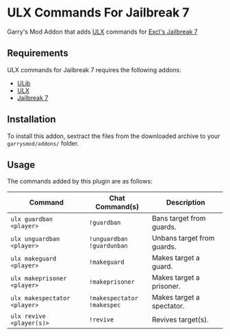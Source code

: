 # ULX Commands For Jailbreak 7
Garry's Mod Addon that adds [ULX](https://github.com/TeamUlysses/ulx) commands for [Excl's Jailbreak 7](https://github.com/kurt-stolle/jailbreak)

## Requirements
ULX commands for Jailbreak 7 requires the following addons:

* [ULib](https://github.com/TeamUlysses/ulib)
* [ULX](https://github.com/TeamUlysses/ulx)
* [Jailbreak 7](https://github.com/kurt-stolle/jailbreak)

## Installation
To install this addon, sextract the files from the downloaded archive to your `garrysmod/addons/` folder.

## Usage
The commands added by this plugin are as follows:

| Command                      | Chat Command(s)                   | Description                |
|------------------------------|-----------------------------------|----------------------------|
| `ulx guardban <player>`      | `!guardban`                       | Bans target from guards.   |
| `ulx unguardban <player>`    | `!unguardban` <br> `!guardunban`  | Unbans target from guards. |
| `ulx makeguard <player>`     | `!makeguard`                      | Makes target a guard.      |
| `ulx makeprisoner <player>`  | `!makeprisoner`                   | Makes target a prisoner.   |
| `ulx makespectator <player>` | `!makespectator` <br> `!makespec` | Makes target a spectator.  |
| `ulx revive <player(s)>`     | `!revive`                         | Revives target(s).         |
